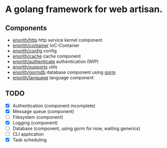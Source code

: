 # A golang framework for web artisan.


## Components

* [enorith/http](https://github.com/enorith/http) http service kernel component
* [enorith/container](https://github.com/enorith/container) IoC-Container
* [enorith/config](https://github.com/enorith/config) config
* [enorith/cache](https://github.com/enorith/cache) cache component
* [enorith/authenticate](https://github.com/enorith/authenticate) authentication (WIP)
* [enorith/supports](https://github.com/enorith/supports) utils
* [enorith/gormdb](https://github.com/enorith/gormdb) database component using [gorm](https://gorm.io/index.html)
* [enorith/language](https://github.com/enorith/language) language component

## TODO 
- [x] Authentication (component incomplete)
- [x] Message queue (component)
- [ ] Filesystem (component)
- [x] Logging (component)
- [ ] Database (component, using gorm for now, waiting generics) 
- [ ] CLI application
- [x] Task scheduling
